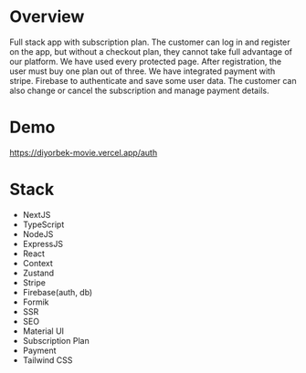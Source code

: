 # Overview

Full stack app with subscription plan. The customer can log in and register on the app, but without a checkout plan, they cannot take full advantage of our platform. We have used every protected page. After registration, the user must buy one plan out of three. We have integrated payment with stripe. Firebase to authenticate and save some user data. The customer can also change or cancel the subscription and manage payment details.

# Demo

https://diyorbek-movie.vercel.app/auth

# Stack

- NextJS
- TypeScript
- NodeJS
- ExpressJS
- React
- Context
- Zustand
- Stripe
- Firebase(auth, db)
- Formik
- SSR
- SEO
- Material UI
- Subscription Plan
- Payment
- Tailwind CSS
